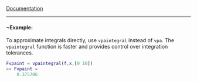 
[Documentation](https://it.mathworks.com/help/symbolic/vpaintegral.html)

---

#### ~Example:

To approximate integrals directly, use `vpaintegral` instead of `vpa`. The `vpaintegral` function is faster and provides control over integration tolerances.

```matlab
Fvpaint = vpaintegral(f,x,[0 10])
>> Fvpaint =
	0.375706
```